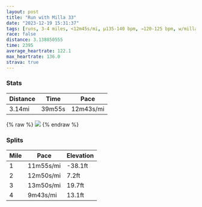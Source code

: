 ```yaml
---
layout: post
title: "Run with Milla 33"
date: "2023-12-19 15:31:37"
tags: [runs, 3-4 miles, <12m45s/mi, μ135-140 bpm, →120-125 bpm, w/milla]
race: false
distance: 3.138850555
time: 2395
average_heartrate: 122.1
max_heartrate: 136.0
strava: true
---
```


### Stats

| Distance | Time | Pace |
|----------|------|------|
|3.14mi|39m55s|12m43s/mi|

{% raw %}
<img src='https://maps.googleapis.com/maps/api/staticmap?maptype=roadmap&path=enc:mhwwFptsbM?HIX[b@QHCLQZ?ZEFGd@GTBVTBDNNNAAC\VWDA@F@v@EjAL~BCp@Gj@KLCx@JLRHPFT??PCN@b@BC^EVNNDL@XEh@Fj@NFAFTSt@k@bAWl@]`@MVKb@]p@YfAQb@a@xASd@?FLLKKEDKPWpA@FXNd@L^PbBjA|@b@J@PRt@^n@B\z@NFh@d@p@`@^ThA`@Ld@XVn@RLNPA\FTLd@DZHP?`@NXRnB`@ZLp@b@tCC^EnADl@NLJl@^RGPWXUJEVCz@LH?HW@MFIAQc@_@@QC]b@Kp@GVGhAs@NKPCt@@VFbAFfB?`@Hb@C@LLB\LLC\O\JTBh@VLANGZJj@h@b@VZLM`@CD_@Hk@LUUM[Uq@Ue@c@W_@Ke@?YDSQ?Ea@KOFUBOCW@a@EGACE[JWNU@QGIISIIQKIs@Be@QIOW?Sj@Mh@?N[p@e@j@G|@KTWBa@EWDYH_@h@SJyA}@a@ImCAoAFe@IUKMAWGk@Uc@IOIaAUSMkAYOAw@]YGm@c@c@o@}@[wAs@_C{Ac@S]YsBsAmA{@g@WsA_Aq@_@ABVFXRd@JGIP]Lc@XsA^cARy@Ha@ZeAFQLQZ{@Fg@NYn@iBPQ@KHIVOBGA]J[b@_@Cg@QsAAOMMc@QIMc@QEKQGGIOGIAEHK?QSEKEQBKe@OYCMGCKROWSa@o@BCEKLO?Cc@yAJYHKZU\K&key=AIzaSyC1MId7bFpkLXNAaYhBSTb8jLyiSqzbDtM&size=800x800&markers=color:yellow|label:S|40.75671,-73.99769&markers=color:green|label:F|40.75660999999998,-73.99811999999983'>
{% endraw %}

### Splits

| Mile | Pace | Elevation |
|------|------|-----------|
|1|11m55s/mi|-38.1ft|
|2|12m50s/mi|7.2ft|
|3|13m50s/mi|19.7ft|
|4|9m43s/mi|13.1ft|
